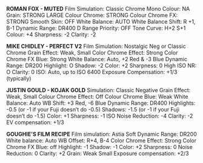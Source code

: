 **ROMAN FOX - MUTED**
Film Simulation: Classic Chrome 
Mono Colour: NA 
Grain: STRONG LARGE 
Colour Chrome: STRONG 
Colour Chrome FX: STRONG 
Smooth Skin: OFF 
White Balance: AUTO 
White Balance Shift: R +1, B-1 
Dynamic Range: DR400 
D Range Priority: OFF 
Tone Curve: H+2 S+1 
Colour: +4 
Sharpness: -2 
Clarity: -2

**MIKE CHIDLEY - PERFECT V2**
Film Simulation: Nostalgic Neg or Classic Chrome 
Grain Effect: Weak, Small 
Color Chrome Effect: Strong 
Color Chrome FX Blue: Strong 
White Balance: Auto, +2 Red & -3 Blue 
Dynamic Range: DR200 
Highlight: O 
Shadow: -2 
Color: +2 
Sharpness: 0 
High ISO NR: O 
Clarity: 0 
ISO: Auto, up to ISO 6400 
Exposure Compensation: +1/3 (typically)

**JUSTIN GOULD - KOJAK GOLD**
Simulation: Classic Negative
Grain Effect: Weak, Small
Colour Chrome Effect: Off
Colour Chrome Blue: Weak
White Balance: Auto
WB Shift: +3 Red, -6 Blue
Dynamic Range: DR400
Highlights: -0.5 (or -1 if your Fuji doesn’t do -0.5)
Shadows: -1.5 (or -1 if your Fuji doesn’t do -1.5)
Color: +1
Sharpness: -1
ISO Noise Reduction: -4
Clarity: -2
EV compensation: +1/3

**GOUGHIE'S FILM RECIPE**
Film simulation: Astia Soft 
Dynamic Range: DR200 
White balance: Auto WB 
Offset: R+4, B-4 
Color Chrome Effect: Strong 
Color Chrome FX Blue: off 
Highlight: -1 
Shadow: -1 
Color: +2 
Sharpness: 0 
Noise Reduction: 0 
Clarity: +2 
Grain: Weak Small 
Exposure compensation: +2/3